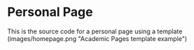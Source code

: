 # Personal Page

This is the source code for a personal page using a template (images/homepage.png "Academic Pages template example")